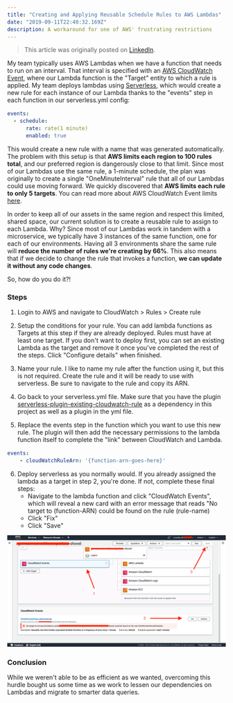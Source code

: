 ```yaml
---
title: "Creating and Applying Reusable Schedule Rules to AWS Lambdas"
date: "2019-09-11T22:40:32.169Z"
description: A workaround for one of AWS' frustrating restrictions
---
```


> This article was originally posted on [LinkedIn](https://www.linkedin.com/pulse/creating-applying-reusable-schedule-rules-aws-lambdas-leo-yockey/).

My team typically uses AWS Lambdas when we have a function that needs to run on an interval. That interval is specified with an [AWS CloudWatch Event](https://docs.aws.amazon.com/AmazonCloudWatch/latest/events/WhatIsCloudWatchEvents.html), where our Lambda function is the "Target" entity to which a rule is applied. My team deploys lambdas using [Serverless](https://serverless.com/), which would create a new rule for each instance of our Lambda thanks to the "events" step in each function in our serverless.yml config:

```yaml
events:
  - schedule:
      rate: rate(1 minute)
      enabled: true
```
This would create a new rule with a name that was generated automatically. The problem with this setup is that **AWS limits each region to 100 rules total**, and our preferred region is dangerously close to that limit. Since most of our Lambdas use the same rule, a 1-minute schedule, the plan was originally to create a single "OneMinuteInterval" rule that all of our Lambdas could use moving forward. We quickly discovered that **AWS limits each rule to only 5 targets**. You can read more about AWS CloudWatch Event limits [here](https://docs.aws.amazon.com/AmazonCloudWatch/latest/events/cloudwatch_limits_cwe.html).

In order to keep all of our assets in the same region and respect this limited, shared space, our current solution is to create a reusable rule to assign to each Lambda. Why? Since most of our Lambdas work in tandem with a microservice, we typically have 3 instances of the same function, one for each of our environments. Having all 3 environments share the same rule will **reduce the number of rules we're creating by 66%**. This also means that if we decide to change the rule that invokes a function, **we can update it without any code changes**.

So, how do you do it?!

### Steps
1. Login to AWS and navigate to CloudWatch > Rules > Create rule

2. Setup the conditions for your rule. You can add lambda functions as Targets at this step if they are already deployed. Rules must have at least one target. If you don't want to deploy first, you can set an existing Lambda as the target and remove it once you've completed the rest of the steps. Click "Configure details" when finished.

3. Name your rule. I like to name my rule after the function using it, but this is not required. Create the rule and it will be ready to use with serverless. Be sure to navigate to the rule and copy its ARN.

4. Go back to your serverless.yml file. Make sure that you have the plugin [serverless-plugin-existing-cloudwatch-rule](https://github.com/alex-murashkin/serverless-plugin-existing-cloudwatch-rulelisted) as a dependency in this project as well as a plugin in the yml file.

5. Replace the events step in the function which you want to use this new rule. The plugin will then add the necessary permissions to the lambda function itself to complete the "link" between CloudWatch and Lambda.

```yaml
events:
    - cloudWatchRuleArn: '{function-arn-goes-here}'
```

6. Deploy serverless as you normally would. If you already assigned the lambda as a target in step 2, you're done. If not, complete these final steps:
    * Navigate to the lambda function and click "CloudWatch Events", which will reveal a new card with an error message that reads "No target to (function-ARN) could be found on the rule (rule-name)
    * Click "Fix"
    * Click "Save"

![Screenshot of the final 3 steps](./steps.png)

### Conclusion
While we weren't able to be as efficient as we wanted, overcoming this hurdle bought us some time as we work to lessen our dependencies on Lambdas and migrate to smarter data queries.